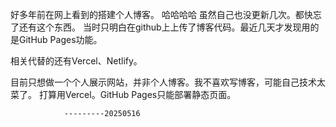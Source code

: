 好多年前在网上看到的搭建个人博客。
哈哈哈哈 虽然自己也没更新几次。都快忘了还有这个东西。
当时只明白在github上上传了博客代码。最近几天才发现用的是GitHub Pages功能。

相关代替的还有Vercel、Netlify。

目前只想做一个个人展示网站，并非个人博客。我不喜欢写博客，可能自己技术太菜了。
打算用Vercel。GitHub Pages只能部署静态页面。


                ---------20250516
